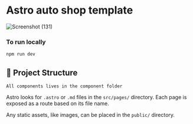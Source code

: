 # Astro auto shop template
![Screenshot (131)](https://github.com/Ezeh20/astro-mechanic-template/assets/29344226/93f384a5-7bbd-4d4f-b338-84ac708536f5)

### To run locally

```sh
npm run dev 
```

## 🚀 Project Structure

```text
All components lives in the component folder

```

Astro looks for `.astro` or `.md` files in the `src/pages/` directory. Each page is exposed as a route based on its file name.

Any static assets, like images, can be placed in the `public/` directory.

